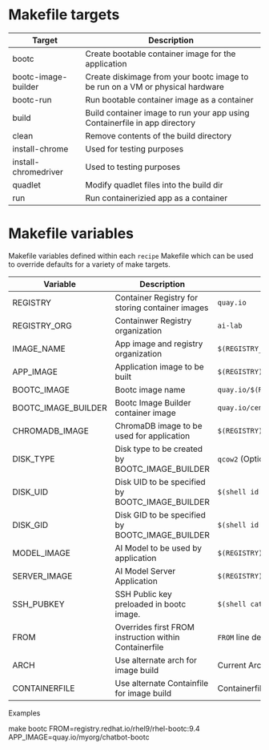 # Makefile targets

| Target                | Description								        |
|-----------------------|-------------------------------------------------------------------------------|
| bootc                 | Create bootable container image for the application			        |
| bootc-image-builder   | Create diskimage from your bootc image to be run on a VM or physical hardware |
| bootc-run             | Run bootable container image as a container   			       	|
| build                 | Build container image to run your app using Containerfile in app directory    |
| clean                 | Remove contents of the build directory                                        |
| install-chrome        | Used for testing purposes                                                     |
| install-chromedriver  | Used to testing purposes                                                      |
| quadlet               | Modify quadlet files into the build dir                                       |
| run                   | Run containerizied app as a container                                         |


# Makefile variables

Makefile variables defined within each `recipe` Makefile which can be
used to override defaults for a variety of make targets.

| Variable           | Description                                          | Default                                                 |
|--------------------|------------------------------------------------------|---------------------------------------------------------|
|REGISTRY            | Container Registry for storing container images      | `quay.io`						      |
|REGISTRY_ORG        | Containwer Registry organization 	      	    | `ai-lab`						      |
|IMAGE_NAME          | App image and registry organization            	    | `$(REGISTRY_ORG)/${APP}:latest`			      |
|APP_IMAGE           | Application image to be built                  	    | `$(REGISTRY)/$(IMAGE_NAME)` 			      |
|BOOTC_IMAGE         | Bootc image name                               	    | `quay.io/$(REGISTRY_ORG)/${APP}-bootc:latest`	      |
|BOOTC_IMAGE_BUILDER | Bootc Image Builder container image 	      	    | `quay.io/centos-bootc/bootc-image-builder`	      |
|CHROMADB_IMAGE      | ChromaDB image to be used for application      	    | `$(REGISTRY)/$(REGISTRY_ORG)/chromadb:latest`	      |
|DISK_TYPE           | Disk type to be created by BOOTC_IMAGE_BUILDER 	    | `qcow2` (Options: ami, iso, vmdk, raw)		      |
|DISK_UID            | Disk UID to be specified by BOOTC_IMAGE_BUILDER      | `$(shell id -u)`					      |
|DISK_GID            | Disk GID to be specified by BOOTC_IMAGE_BUILDER      | `$(shell id -g)`					      |
|MODEL_IMAGE 	     | AI Model to be used by application             	    | `$(REGISTRY)/$(REGISTRY_ORG)/granite-7b-lab:latest`|
|SERVER_IMAGE 	     | AI Model Server Application                    	    | `$(REGISTRY)/$(REGISTRY_ORG)/llamacpp_python:latest`    |
|SSH_PUBKEY 	     | SSH Public key preloaded in bootc image.             | `$(shell cat ${HOME}/.ssh/id_rsa.pub;)`		      |
|FROM 		     | Overrides first FROM instruction within Containerfile| `FROM` line defined in the Containerfile		      |
|ARCH 		     | Use alternate arch for image build                   | Current Arch					      |
|CONTAINERFILE 	     | Use alternate Containfile for image build            | Containerfile (Containerfile.nocache)		      |

Examples

make bootc FROM=registry.redhat.io/rhel9/rhel-bootc:9.4 APP_IMAGE=quay.io/myorg/chatbot-bootc
